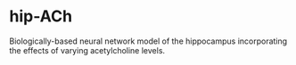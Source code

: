 # hip-ACh
Biologically-based neural network model of the hippocampus incorporating the effects of varying acetylcholine levels.
